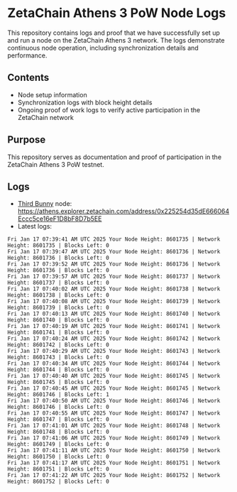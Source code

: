 # ZetaChain Athens 3 PoW Node Logs
This repository contains logs and proof that we have successfully set up and run a node on the ZetaChain Athens 3 network. The logs demonstrate continuous node operation, including synchronization details and performance.

## Contents
- Node setup information
- Synchronization logs with block height details
- Ongoing proof of work logs to verify active participation in the ZetaChain network

## Purpose
This repository serves as documentation and proof of participation in the ZetaChain Athens 3 PoW testnet.

## Logs

- [Third Bunny](https://thirdbunny.xyz/) node: https://athens.explorer.zetachain.com/address/0x225254d35dE666064Eccc5ce16eF1D8bF8D7b5EE
- Latest logs:
```
Fri Jan 17 07:39:41 AM UTC 2025 Your Node Height: 8601735 | Network Height: 8601735 | Blocks Left: 0
Fri Jan 17 07:39:47 AM UTC 2025 Your Node Height: 8601736 | Network Height: 8601736 | Blocks Left: 0
Fri Jan 17 07:39:52 AM UTC 2025 Your Node Height: 8601736 | Network Height: 8601736 | Blocks Left: 0
Fri Jan 17 07:39:57 AM UTC 2025 Your Node Height: 8601737 | Network Height: 8601737 | Blocks Left: 0
Fri Jan 17 07:40:02 AM UTC 2025 Your Node Height: 8601738 | Network Height: 8601738 | Blocks Left: 0
Fri Jan 17 07:40:08 AM UTC 2025 Your Node Height: 8601739 | Network Height: 8601739 | Blocks Left: 0
Fri Jan 17 07:40:13 AM UTC 2025 Your Node Height: 8601740 | Network Height: 8601740 | Blocks Left: 0
Fri Jan 17 07:40:19 AM UTC 2025 Your Node Height: 8601741 | Network Height: 8601741 | Blocks Left: 0
Fri Jan 17 07:40:24 AM UTC 2025 Your Node Height: 8601742 | Network Height: 8601742 | Blocks Left: 0
Fri Jan 17 07:40:29 AM UTC 2025 Your Node Height: 8601743 | Network Height: 8601743 | Blocks Left: 0
Fri Jan 17 07:40:34 AM UTC 2025 Your Node Height: 8601744 | Network Height: 8601744 | Blocks Left: 0
Fri Jan 17 07:40:40 AM UTC 2025 Your Node Height: 8601745 | Network Height: 8601745 | Blocks Left: 0
Fri Jan 17 07:40:45 AM UTC 2025 Your Node Height: 8601745 | Network Height: 8601746 | Blocks Left: 1
Fri Jan 17 07:40:50 AM UTC 2025 Your Node Height: 8601746 | Network Height: 8601746 | Blocks Left: 0
Fri Jan 17 07:40:55 AM UTC 2025 Your Node Height: 8601747 | Network Height: 8601747 | Blocks Left: 0
Fri Jan 17 07:41:01 AM UTC 2025 Your Node Height: 8601748 | Network Height: 8601748 | Blocks Left: 0
Fri Jan 17 07:41:06 AM UTC 2025 Your Node Height: 8601749 | Network Height: 8601749 | Blocks Left: 0
Fri Jan 17 07:41:11 AM UTC 2025 Your Node Height: 8601750 | Network Height: 8601750 | Blocks Left: 0
Fri Jan 17 07:41:17 AM UTC 2025 Your Node Height: 8601751 | Network Height: 8601751 | Blocks Left: 0
Fri Jan 17 07:41:22 AM UTC 2025 Your Node Height: 8601752 | Network Height: 8601752 | Blocks Left: 0
```
